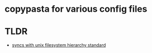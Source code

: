 # copypasta for various config files

# TLDR
  - [syncs with unix filesystem hierarchy standard](https://help.ubuntu.com/community/LinuxFilesystemTreeOverview#Main_directories)
